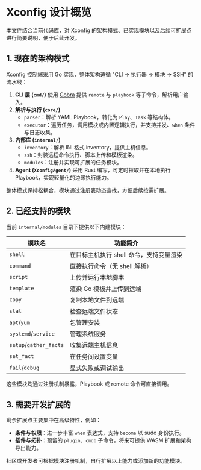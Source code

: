 # Xconfig 设计概览

本文件结合当前代码库，对 Xconfig 的架构模式、已实现模块以及后续可扩展点进行简要说明，便于后续开发。

## 1. 现在的架构模式

Xconfig 控制端采用 Go 实现，整体架构遵循 "CLI -> 执行器 -> 模块 -> SSH" 的流水线：

1. **CLI 层 (`cmd/`)** 使用 [Cobra](https://github.com/spf13/cobra) 提供 `remote` 与 `playbook` 等子命令，解析用户输入。
2. **解析与执行 (`core/`)**
   - `parser`：解析 YAML Playbook，转化为 `Play`、`Task` 等结构体。
   - `executor`：遍历任务，调用模块或内置逻辑执行，并支持并发、`when` 条件与日志收集。
3. **内部库 (`internal/`)**
   - `inventory`：解析 INI 格式 inventory，提供主机信息。
   - `ssh`：封装远程命令执行、脚本上传和模板渲染。
   - `modules`：注册并实现可扩展的任务模块。
4. **Agent (`XconfigAgent/`)** 采用 Rust 编写，可定时拉取并在本地执行 Playbook，实现轻量化的边缘执行能力。

整体模式保持松耦合，模块通过注册表动态查找，方便后续按需扩展。

## 2. 已经支持的模块

当前 `internal/modules` 目录下提供以下内建模块：

| 模块名 | 功能简介 |
|-------|--------------------------------|
| `shell` | 在目标主机执行 shell 命令，支持变量渲染 |
| `command` | 直接执行命令（无 shell 解析） |
| `script` | 上传并运行本地脚本 |
| `template` | 渲染 Go 模板并上传到远端 |
| `copy` | 复制本地文件到远端 |
| `stat` | 检查远端文件状态 |
| `apt`/`yum` | 包管理安装 |
| `systemd`/`service` | 管理系统服务 |
| `setup`/`gather_facts` | 收集远端主机信息 |
| `set_fact` | 在任务间设置变量 |
| `fail`/`debug` | 显式失败或调试输出 |

这些模块均通过注册机制暴露，Playbook 或 remote 命令可直接调用。

## 3. 需要开发扩展的

剩余扩展点主要集中在高级特性，例如：

- **条件与权限**：进一步丰富 `when` 表达式，支持 `become` 以 sudo 身份执行。
- **插件与拓扑**：预留的 `plugin`、`cmdb` 子命令，将来可提供 WASM 扩展和架构导出能力。

社区或开发者可根据模块注册机制，自行扩展以上能力或添加新的功能模块。

